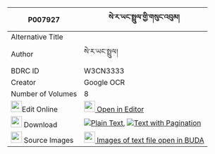|P007927|སེ་ར་ཡང་སྤྲུལ་གྱི་གསུང་འབུམ། 
| --- | --- 
|Alternative Title |
|Author| སེ་ར་ཡང་སྤྲུལ།
|BDRC ID | W3CN3333
|Creator | Google OCR
|Number of Volumes| 8
|<img width="25" src="https://img.icons8.com/color/25/000000/edit-property.png">Edit Online| [<img width="25" src="https://avatars.githubusercontent.com/u/45091458?s=200&v=4"> Open in Editor](http://editor.openpecha.org/P007927)
|<img width="25" src="https://img.icons8.com/fluent/48/000000/download-2.png"/>  Download | [![](https://img.icons8.com/color/20/000000/txt.png)Plain Text](https://github.com/Openpecha/P007927/releases/download/v1/sera_yangtrul_gyi_sungbum_plain_P007927.zip), [![](https://img.icons8.com/color/20/000000/txt.png)Text with Pagination](https://github.com/Openpecha/P007927/releases/download/v1/sera_yangtrul_gyi_sungbum_pages_P007927.zip)
|<img width="25" src="https://img.icons8.com/plasticine/100/000000/pictures-folder.png"/>  Source Images | [<img width="25" src="https://library.bdrc.io/icons/BUDA-small.svg"> Images of text file open in BUDA](https://library.bdrc.io/show/bdr:W3CN3333)